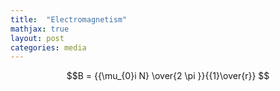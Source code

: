 ```yaml
---
title:  "Electromagnetism"
mathjax: true
layout: post
categories: media
---
```

$$B = {{\mu_{0}i N} \over{2 \pi }}{{1}\over{r}} $$

